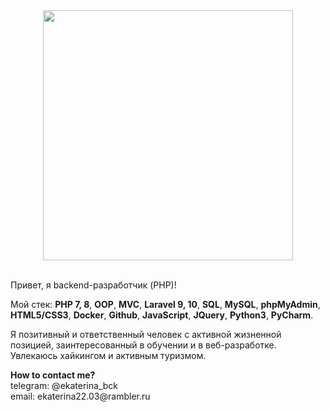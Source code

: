 
<div id="header" align="center">
  <img src="https://media.giphy.com/media/6SPT4vjEWBPjECMXwr/giphy.gif" width="400"/>
</div>

<br>

<p>
  Привет, я backend-разработчик (PHP)!
</p>

<p>
  Мой стек: <b>PHP 7, 8</b>, <b>OOP</b>, <b>MVC</b>, <b>Laravel 9, 10</b>, <b>SQL</b>, <b>MySQL</b>, <b>phpMyAdmin</b>, <b>HTML5/CSS3</b>, <b>Docker</b>, <b>Github</b>, <b>JavaScript</b>, <b>JQuery</b>, <b>Python3</b>, <b>PyCharm</b>.
</p>

<p>
  Я позитивный и ответственный человек с активной жизненной позицией, заинтересованный в обучении и в веб-разработке. Увлекаюсь хайкингом и активным туризмом.
</p>

<div>
    <p>
      <b>
        How to contact me?
      </b>
      <br>
      telegram: @ekaterina_bck
      <br>
      email: ekaterina22.03@rambler.ru
  </p>
</div>

